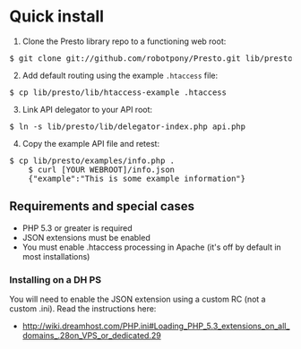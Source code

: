 # Quick install

1. Clone the Presto library repo to a functioning web root:

<pre>$ git clone git://github.com/robotpony/Presto.git lib/presto</pre>


2. Add default routing using the example `.htaccess` file:

<pre>$ cp lib/presto/lib/htaccess-example .htaccess</pre>
	

3. Link API delegator to your API root:

<pre>$ ln -s lib/presto/lib/delegator-index.php api.php</pre>
	

4. Copy the example API file and retest:

<pre>$ cp lib/presto/examples/info.php .
    $ curl [YOUR WEBROOT]/info.json	
    {"example":"This is some example information"}</pre>


## Requirements and special cases

* PHP 5.3 or greater is required
* JSON extensions must be enabled
* You must enable .htaccess processing in Apache (it's off by default in most installations)

### Installing on a DH PS

You will need to enable the JSON extension using a custom RC (not a custom .ini). Read the instructions here:

* http://wiki.dreamhost.com/PHP.ini#Loading_PHP_5.3_extensions_on_all_domains_.28on_VPS_or_dedicated.29
